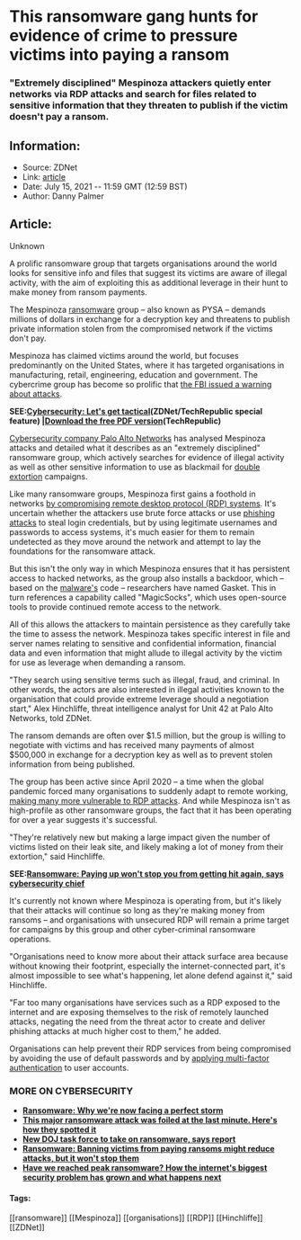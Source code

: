 # This ransomware gang hunts for evidence of crime to pressure victims into paying a ransom
### "Extremely disciplined" Mespinoza attackers quietly enter networks via RDP attacks and search for files related to sensitive information that they threaten to publish if the victim doesn't pay a ransom.

## Information:
+ Source: ZDNet
+ Link: [article](https://www.zdnet.com/article/this-ransomware-gang-hunts-for-evidence-of-crime-to-pressure-victims-into-paying-a-ransom/)
+ Date: July 15, 2021 -- 11:59 GMT (12:59 BST)
+ Author: Danny Palmer


## Article:
Unknown

A prolific ransomware group that targets organisations around the world looks for sensitive info and files that suggest its victims are aware of illegal activity, with the aim of exploiting this as additional leverage in their hunt to make money from ransom payments. 

The Mespinoza [ransomware](https://www.zdnet.com/article/ransomware-an-executive-guide-to-one-of-the-biggest-menaces-on-the-web/) group – also known as PYSA – demands millions of dollars in exchange for a decryption key and threatens to publish private information stolen from the compromised network if the victims don't pay.  


Mespinoza has claimed victims around the world, but focuses predominantly on the United States, where it has targeted organisations in manufacturing, retail, engineering, education and government. The cybercrime group has become so prolific that [the FBI issued a warning about attacks](https://www.ic3.gov/Media/News/2021/210316.pdf).  

**SEE:**[**Cybersecurity: Let's get tactical**](https://www.zdnet.com/topic/cybersecurity-lets-get-tactical/)**(ZDNet/TechRepublic special feature) |**[**Download the free PDF version**](https://www.techrepublic.com/resource-library/whitepapers/cybersecurity-let-s-get-tactical-free-pdf/?ftag=CMG-01-10aaa1b)**(TechRepublic)** 

[Cybersecurity company Palo Alto Networks](https://unit42.paloaltonetworks.com/gasket-and-magicsocks-tools-install-mespinoza-ransomware/) has analysed Mespinoza attacks and detailed what it describes as an "extremely disciplined" ransomware group, which actively searches for evidence of illegal activity as well as other sensitive information to use as blackmail for [double extortion](https://www.zdnet.com/article/ransomware-theres-been-a-big-rise-in-double-extortion-attacks-as-gangs-try-out-new-tricks/) campaigns. 

Like many ransomware groups, Mespinoza first gains a foothold in networks [by compromising remote desktop protocol (RDP) systems](https://www.zdnet.com/article/big-jump-in-rdp-attacks-as-hackers-target-staff-working-from-home/). It's uncertain whether the attackers use brute force attacks or use [phishing attacks](https://www.zdnet.com/article/what-is-phishing-how-to-protect-yourself-from-scam-emails-and-more/) to steal login credentials, but by using legitimate usernames and passwords to access systems, it's much easier for them to remain undetected as they move around the network and attempt to lay the foundations for the ransomware attack. 

But this isn't the only way in which Mespinoza ensures that it has persistent access to hacked networks, as the group also installs a backdoor, which – based on the [malware's](https://www.zdnet.com/article/what-is-malware-everything-you-need-to-know-about-viruses-trojans-and-malicious-software/) code – researchers have named Gasket. This in turn references a capability called "MagicSocks", which uses open-source tools to provide continued remote access to the network.  






All of this allows the attackers to maintain persistence as they carefully take the time to assess the network. Mespinoza takes specific interest in file and server names relating to sensitive and confidential information, financial data and even information that might allude to illegal activity by the victim for use as leverage when demanding a ransom.  

"They search using sensitive terms such as illegal, fraud, and criminal. In other words, the actors are also interested in illegal activities known to the organisation that could provide extreme leverage should a negotiation start," Alex Hinchliffe, threat intelligence analyst for Unit 42 at Palo Alto Networks, told ZDNet. 

The ransom demands are often over $1.5 million, but the group is willing to negotiate with victims and has received many payments of almost $500,000 in exchange for a decryption key as well as to prevent stolen information from being published.


The group has been active since April 2020 – a time when the global pandemic forced many organisations to suddenly adapt to remote working, [making many more vulnerable to RDP attacks](https://www.zdnet.com/article/ransomware-vs-wfh-how-remote-working-is-making-cyberattacks-easier-to-pull-off/). And while Mespinoza isn't as high-profile as other ransomware groups, the fact that it has been operating for over a year suggests it's successful.

"They're relatively new but making a large impact given the number of victims listed on their leak site, and likely making a lot of money from their extortion," said Hinchliffe. 

**SEE:**[**Ransomware: Paying up won't stop you from getting hit again, says cybersecurity chief**](https://www.zdnet.com/article/ransomware-paying-up-wont-stop-you-from-getting-hit-again-says-cybersecurity-chief/#link=%7B%22linkText%22:%22Ransomware:%20Paying%20up%20won't%20stop%20you%20from%20getting%20hit%20again,%20says%20cybersecurity%20chief%22,%22target%22:%22_blank%22,%22href%22:%22https://www.zdnet.com/article/ransomware-paying-up-wont-stop-you-from-getting-hit-again-says-cybersecurity-chief/%22,%22role%22:%22standard%22,%22absolute%22:%22%22%7D)

It's currently not known where Mespinoza is operating from, but it's likely that their attacks will continue so long as they're making money from ransoms – and organisations with unsecured RDP will remain a prime target for campaigns by this group and other cyber-criminal ransomware operations. 

"Organisations need to know more about their attack surface area because without knowing their footprint, especially the internet-connected part, it's almost impossible to see what's happening, let alone defend against it," said Hinchliffe. 

"Far too many organisations have services such as a RDP exposed to the internet and are exposing themselves to the risk of remotely launched attacks, negating the need from the threat actor to create and deliver phishing attacks at much higher cost to them," he added. 

Organisations can help prevent their RDP services from being compromised by avoiding the use of default passwords and by [applying multi-factor authentication](https://www.zdnet.com/article/multi-factor-authentication-use-it-for-all-the-people-that-access-your-network-all-the-time/) to user accounts. 

### **MORE ON CYBERSECURITY**

* [**Ransomware: Why we're now facing a perfect storm**](https://www.zdnet.com/article/ransomware-why-were-now-facing-a-perfect-storm/)
* [**This major ransomware attack was foiled at the last minute. Here's how they spotted it**](https://www.zdnet.com/article/this-ransomware-attack-was-foiled-at-the-last-minute-heres-how-they-spotted-it/)
* [**New DOJ task force to take on ransomware, says report**](https://www.cnet.com/news/new-doj-task-force-to-reportedly-take-on-ransomware/)
* [**Ransomware: Banning victims from paying ransoms might reduce attacks, but it won't stop them**](https://www.zdnet.com/article/ransomware-banning-victims-from-paying-ransoms-might-reduce-attacks-but-it-wont-stop-them/)
* [**Have we reached peak ransomware? How the internet's biggest security problem has grown and what happens next**](https://www.zdnet.com/article/have-we-reached-peak-ransomware-how-the-internets-biggest-security-problem-has-grown-and-what-happens-next/)





#### Tags:
[[ransomware]] [[Mespinoza]] [[organisations]] [[RDP]] [[Hinchliffe]] [[ZDNet]]

